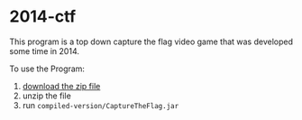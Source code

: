 # 2014-ctf

This program is a top down capture the flag video game that was developed some time in 2014.

To use the Program:

 1. [download the zip file](https://github.com/LaL872k/2014-ctf/archive/master.zip)
 2. unzip the file
 3. run `compiled-version/CaptureTheFlag.jar`
